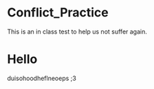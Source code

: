 # Conflict_Practice
This is an in class test to help us not suffer again.

# Hello

duisohoodheflneoeps
;3
